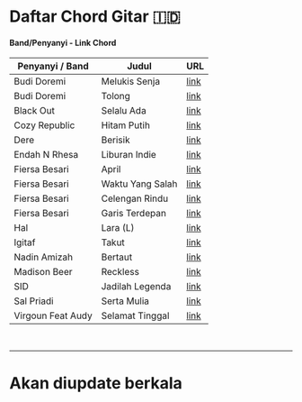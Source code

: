 # Daftar Chord Gitar 🇮🇩

#### Band/Penyanyi - Link Chord

| Penyanyi / Band      | Judul                     | URL                                                                                                      |
| -------------------- | ------------------------- | ---------------------------------------------------------------------------------------------------------|
| Budi Doremi          | Melukis Senja             | [link](https://www.chordtela.com/2020/06/budi-doremi-melukis-senja.html)                                 |
| Budi Doremi          | Tolong                    | [link](https://www.chordtela.com/2018/02/budi-doremi-tolong.html)                                        |
| Black Out            | Selalu Ada                | [link](https://www.chordtela.com/2016/02/blackout-selalu-ada.html)                                       |
| Cozy Republic        | Hitam Putih               | [link](https://www.chordtela.com/2021/09/cozy-republic-hitam-putih.html)                                 |
| Dere                 | Berisik                   | [link](https://www.chordtela.com/2021/04/dere-berisik.html)                                              |
| Endah N Rhesa        | Liburan Indie             | [link](https://www.chordindonesia.com/chord-endah-n-rhesa-liburan-indie)                                 |
| Fiersa Besari        | April                     | [link](https://www.chordtela.com/2019/07/fiersa-besari-april.html)                                       |
| Fiersa Besari        | Waktu Yang Salah          | [link](https://www.chordtela.com/2019/01/fiersa-besari-waktu-yang-salah.html)                            |
| Fiersa Besari        | Celengan Rindu            | [link](https://www.chordtela.com/2016/10/fiersa-besari-celengan-rindu.html)                              | 
| Fiersa Besari        | Garis Terdepan            | [link](https://www.chordtela.com/2019/10/fiersa-besari-garis-terdepan.html)                              |
| Hal                  | Lara (L)                  | [link](https://www.chordtela.com/2021/12/hal-lara-l.html)                                                |
| Igitaf               | Takut                     | [link](https://www.chordtela.com/2021/10/idgitaf-takut.html)                                             |
| Nadin Amizah         | Bertaut                   | [link](https://www.chordtela.com/2020/05/nadin-amizah-bertaut.html)                                      |
| Madison Beer         | Reckless                  | [link](https://www.chordtela.com/2021/08/madison-beer-reckless.html)                                     |
| SID                  | Jadilah Legenda           | [link](https://www.chordtela.com/2015/04/jadilah-legenda-superman-is-dead-sid.html)                      |
| Sal Priadi           | Serta Mulia               | [link](https://www.chordtela.com/2021/02/sal-priadi-serta-mulia.html)                                    |
| Virgoun Feat Audy    | Selamat Tinggal           | [link](https://www.chordtela.com/2018/12/virgoun-feat-audy-selamat-selamat.html)                         |



<br><hr>
# Akan diupdate berkala
